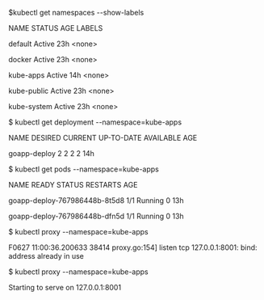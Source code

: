 $kubectl get namespaces --show-labels

NAME          STATUS    AGE       LABELS

default       Active    23h       &lt;none&gt;

docker        Active    23h       &lt;none&gt;

kube-apps     Active    14h       &lt;none&gt;

kube-public   Active    23h       &lt;none&gt;

kube-system   Active    23h       &lt;none&gt;

$        kubectl get deployment --namespace=kube-apps

NAME           DESIRED   CURRENT   UP-TO-DATE   AVAILABLE   AGE

goapp-deploy   2         2         2            2           14h

$        kubectl get pods --namespace=kube-apps

NAME                            READY     STATUS    RESTARTS   AGE

goapp-deploy-767986448b-8t5d8   1/1       Running   0          13h

goapp-deploy-767986448b-dfn5d   1/1       Running   0          13h

$ kubectl proxy --namespace=kube-apps

F0627 11:00:36.200633   38414 proxy.go:154\] listen tcp 127.0.0.1:8001: bind: address already in use

$ kubectl proxy --namespace=kube-apps

Starting to serve on 127.0.0.1:8001

